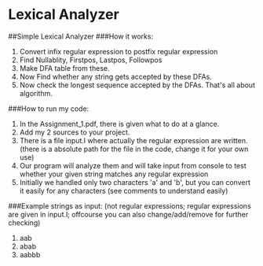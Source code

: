 # Lexical Analyzer
##Simple Lexical Analyzer
###How it works:
1. Convert infix regular expression to postfix regular expression
2. Find Nullablity, Firstpos, Lastpos, Followpos
3. Make DFA table from these.
4. Now Find whether any string gets accepted by these DFAs.
5. Now check the longest sequence accepted by the DFAs.
    That's all about algorithm.

###How to run my code: 
1. In the Assignment_1.pdf, there is given what to do at a glance.
2. Add my 2 sources to your project.
3. There is a file input.l where actually the regular expression are written. 
    (there is a absolute path for the file in the code, change it for your own use)
4. Our program will analyze them and will take input from console to test whether your 
    given string matches any regular expression
5. Initially we handled only two characters 'a' and 'b', but you can convert it easily for any characters 
    (see comments to understand easily)


###Example strings as input:
    (not regular expressions; regular expressions are given in input.l; 
    offcourse you can also change/add/remove for further checking)
1. aab
2. abab
3. aabbb
